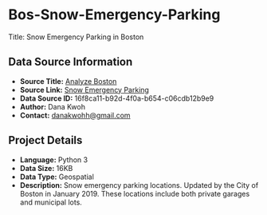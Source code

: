 # Bos-Snow-Emergency-Parking
Title: Snow Emergency Parking in Boston

## Data Source Information
- **Source Title:** [Analyze Boston](https://data.boston.gov/dataset/snow-emergency-parking)
- **Source Link:** [Snow Emergency Parking](https://data.boston.gov/dataset/snow-emergency-parking)
- **Data Source ID:** 16f8ca11-b92d-4f0a-b654-c06cdb12b9e9
- **Author:** Dana Kwoh
- **Contact:** [danakwohh@gmail.com](mailto:danakwohh@gmail.com)

## Project Details
- **Language:** Python 3
- **Data Size:** 16KB
- **Data Type:** Geospatial
- **Description:** Snow emergency parking locations. Updated by the City of Boston in January 2019. These locations include both private garages and municipal lots.